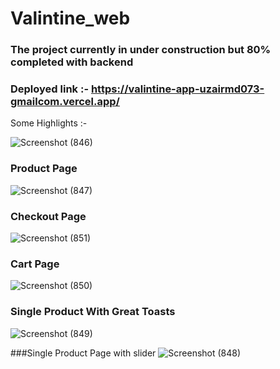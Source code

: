 # Valintine_web


### The project currently in under construction but 80% completed with backend

### Deployed link :- https://valintine-app-uzairmd073-gmailcom.vercel.app/


Some Highlights :- 

![Screenshot (846)](https://github.com/uzairshaikh123/Valintine-web/assets/112754552/3350fbba-2938-4859-b638-9d82d069b691)


### Product Page
![Screenshot (847)](https://github.com/uzairshaikh123/Valintine-web/assets/112754552/f7f27ab9-7e46-4a56-b229-acd5b8ee2f84)

### Checkout Page
![Screenshot (851)](https://github.com/uzairshaikh123/Valintine-web/assets/112754552/299de9a9-310d-466b-bc3e-9bd85fee3908)


### Cart Page
![Screenshot (850)](https://github.com/uzairshaikh123/Valintine-web/assets/112754552/1334048b-580f-4fa3-b77d-f62ec19135c7)



### Single Product With Great Toasts
![Screenshot (849)](https://github.com/uzairshaikh123/Valintine-web/assets/112754552/eb55daa4-22ea-4cbf-b11c-47010c237b06)



###Single Product Page with slider
![Screenshot (848)](https://github.com/uzairshaikh123/Valintine-web/assets/112754552/dbcf14b7-9a59-4468-9e15-3b4fbea7edcb)
